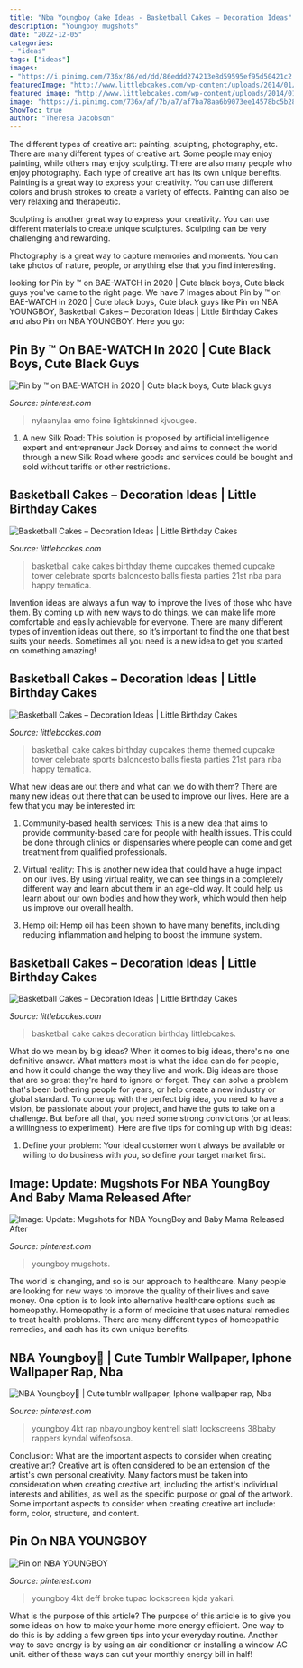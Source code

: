 ```yaml
---
title: "Nba Youngboy Cake Ideas - Basketball Cakes – Decoration Ideas"
description: "Youngboy mugshots"
date: "2022-12-05"
categories:
- "ideas"
tags: ["ideas"]
images:
- "https://i.pinimg.com/736x/86/ed/dd/86eddd274213e8d59595ef95d50421c2.jpg"
featuredImage: "http://www.littlebcakes.com/wp-content/uploads/2014/01/Basketball-Cake-Images.jpg"
featured_image: "http://www.littlebcakes.com/wp-content/uploads/2014/01/Basketball-Cake-Balls-682x1024.jpg"
image: "https://i.pinimg.com/736x/af/7b/a7/af7ba78aa6b9073ee14578bc5b286ef0.jpg"
ShowToc: true
author: "Theresa Jacobson"
---
```



The different types of creative art: painting, sculpting, photography, etc.
There are many different types of creative art. Some people may enjoy painting, while others may enjoy sculpting. There are also many people who enjoy photography. Each type of creative art has its own unique benefits.
Painting is a great way to express your creativity. You can use different colors and brush strokes to create a variety of effects. Painting can also be very relaxing and therapeutic.

Sculpting is another great way to express your creativity. You can use different materials to create unique sculptures. Sculpting can be very challenging and rewarding.

Photography is a great way to capture memories and moments. You can take photos of nature, people, or anything else that you find interesting.

	

		
looking for Pin by ™️ on BAE-WATCH in 2020 | Cute black boys, Cute black guys you've came to the right page. We have 7 Images about Pin by ™️ on BAE-WATCH in 2020 | Cute black boys, Cute black guys like Pin on NBA YOUNGBOY, Basketball Cakes – Decoration Ideas | Little Birthday Cakes and also Pin on NBA YOUNGBOY. Here you go:
		
    
## Pin By ™️ On BAE-WATCH In 2020 | Cute Black Boys, Cute Black Guys

<img loading=lazy src="https://i.pinimg.com/736x/af/7b/a7/af7ba78aa6b9073ee14578bc5b286ef0.jpg" onerror="this.onerror=null;this.src='https://tse4.mm.bing.net/th?id=OIP.M83mqNGf7m2GF3rbYR7LNwHaOw&amp;pid=15.1';" alt="Pin by ™️ on BAE-WATCH in 2020 | Cute black boys, Cute black guys">

_Source: pinterest.com_

>nylaanylaa emo foine lightskinned kjvougee. 

	

1. A new Silk Road: This solution is proposed by artificial intelligence expert and entrepreneur Jack Dorsey and aims to connect the world through a new Silk Road where goods and services could be bought and sold without tariffs or other restrictions.

    
## Basketball Cakes – Decoration Ideas | Little Birthday Cakes

<img loading=lazy src="http://www.littlebcakes.com/wp-content/uploads/2014/01/Basketball-Cake-Balls-682x1024.jpg" onerror="this.onerror=null;this.src='https://tse1.mm.bing.net/th?id=OIP.6t2AUa0_UYP5hV_dtgtI7AHaLH&amp;pid=15.1';" alt="Basketball Cakes – Decoration Ideas | Little Birthday Cakes">

_Source: littlebcakes.com_

>basketball cake cakes birthday theme cupcakes themed cupcake tower celebrate sports baloncesto balls fiesta parties 21st nba para happy tematica. 

	

Invention ideas are always a fun way to improve the lives of those who have them. By coming up with new ways to do things, we can make life more comfortable and easily achievable for everyone. There are many different types of invention ideas out there, so it’s important to find the one that best suits your needs. Sometimes all you need is a new idea to get you started on something amazing!

    
## Basketball Cakes – Decoration Ideas | Little Birthday Cakes

<img loading=lazy src="http://www.littlebcakes.com/wp-content/uploads/2014/01/Basketball-Cake-Balls.jpg" onerror="this.onerror=null;this.src='https://tse4.mm.bing.net/th?id=OIP.AGiWBtBdbromzWyAqbJe3wHaLG&amp;pid=15.1';" alt="Basketball Cakes – Decoration Ideas | Little Birthday Cakes">

_Source: littlebcakes.com_

>basketball cake cakes birthday cupcakes theme themed cupcake tower celebrate sports baloncesto balls fiesta parties 21st para nba happy tematica. 

	

What new ideas are out there and what can we do with them?
There are many new ideas out there that can be used to improve our lives. Here are a few that you may be interested in:
1. Community-based health services: This is a new idea that aims to provide community-based care for people with health issues. This could be done through clinics or dispensaries where people can come and get treatment from qualified professionals.

2. Virtual reality: This is another new idea that could have a huge impact on our lives. By using virtual reality, we can see things in a completely different way and learn about them in an age-old way. It could help us learn about our own bodies and how they work, which would then help us improve our overall health.

3. Hemp oil: Hemp oil has been shown to have many benefits, including reducing inflammation and helping to boost the immune system.

    
## Basketball Cakes – Decoration Ideas | Little Birthday Cakes

<img loading=lazy src="http://www.littlebcakes.com/wp-content/uploads/2014/01/Basketball-Cake-Images.jpg" onerror="this.onerror=null;this.src='https://tse2.mm.bing.net/th?id=OIP.zqrI3AACt_7ocvi4j85ctAHaFj&amp;pid=15.1';" alt="Basketball Cakes – Decoration Ideas | Little Birthday Cakes">

_Source: littlebcakes.com_

>basketball cake cakes decoration birthday littlebcakes. 

	

What do we mean by big ideas?
When it comes to big ideas, there's no one definitive answer. What matters most is what the idea can do for people, and how it could change the way they live and work. 
Big ideas are those that are so great they're hard to ignore or forget. They can solve a problem that's been bothering people for years, or help create a new industry or global standard. 
To come up with the perfect big idea, you need to have a vision, be passionate about your project, and have the guts to take on a challenge. But before all that, you need some strong convictions (or at least a willingness to experiment). 
Here are five tips for coming up with big ideas: 
1) Define your problem: Your ideal customer won't always be available or willing to do business with you, so define your target market first.

    
## Image: Update: Mugshots For NBA YoungBoy And Baby Mama Released After

<img loading=lazy src="https://i.pinimg.com/736x/74/9c/27/749c2795bea72316ffdcad694d7f32cd.jpg" onerror="this.onerror=null;this.src='https://tse4.mm.bing.net/th?id=OIP.j0UnR_3AOx2oaSK-SJOl3AHaIL&amp;pid=15.1';" alt="Image: Update: Mugshots for NBA YoungBoy and Baby Mama Released After">

_Source: pinterest.com_

>youngboy mugshots. 

	

The world is changing, and so is our approach to healthcare. Many people are looking for new ways to improve the quality of their lives and save money. One option is to look into alternative healthcare options such as homeopathy. Homeopathy is a form of medicine that uses natural remedies to treat health problems. There are many different types of homeopathic remedies, and each has its own unique benefits.

    
## NBA Youngboy💚 | Cute Tumblr Wallpaper, Iphone Wallpaper Rap, Nba

<img loading=lazy src="https://i.pinimg.com/736x/ab/17/ca/ab17ca82bea8b0777b339ef0c16f2fcb.jpg" onerror="this.onerror=null;this.src='https://tse3.mm.bing.net/th?id=OIP.3qsGVbdlpaOr4NgCetFRKgHaN0&amp;pid=15.1';" alt="NBA Youngboy💚 | Cute tumblr wallpaper, Iphone wallpaper rap, Nba">

_Source: pinterest.com_

>youngboy 4kt rap nbayoungboy kentrell slatt lockscreens 38baby rappers kyndal wifeofsosa. 

	

Conclusion: What are the important aspects to consider when creating creative art?
Creative art is often considered to be an extension of the artist's own personal creativity. Many factors must be taken into consideration when creating creative art, including the artist's individual interests and abilities, as well as the specific purpose or goal of the artwork. Some important aspects to consider when creating creative art include: form, color, structure, and content.

    
## Pin On NBA YOUNGBOY

<img loading=lazy src="https://i.pinimg.com/736x/86/ed/dd/86eddd274213e8d59595ef95d50421c2.jpg" onerror="this.onerror=null;this.src='https://tse4.mm.bing.net/th?id=OIP.Sy9yi0MH9mbksso8DU611AHaJJ&amp;pid=15.1';" alt="Pin on NBA YOUNGBOY">

_Source: pinterest.com_

>youngboy 4kt deff broke tupac lockscreen kjda yakari. 

	

What is the purpose of this article?
The purpose of this article is to give you some ideas on how to make your home more energy efficient. One way to do this is by adding a few green tips into your everyday routine. Another way to save energy is by using an air conditioner or installing a window AC unit. either of these ways can cut your monthly energy bill in half!

